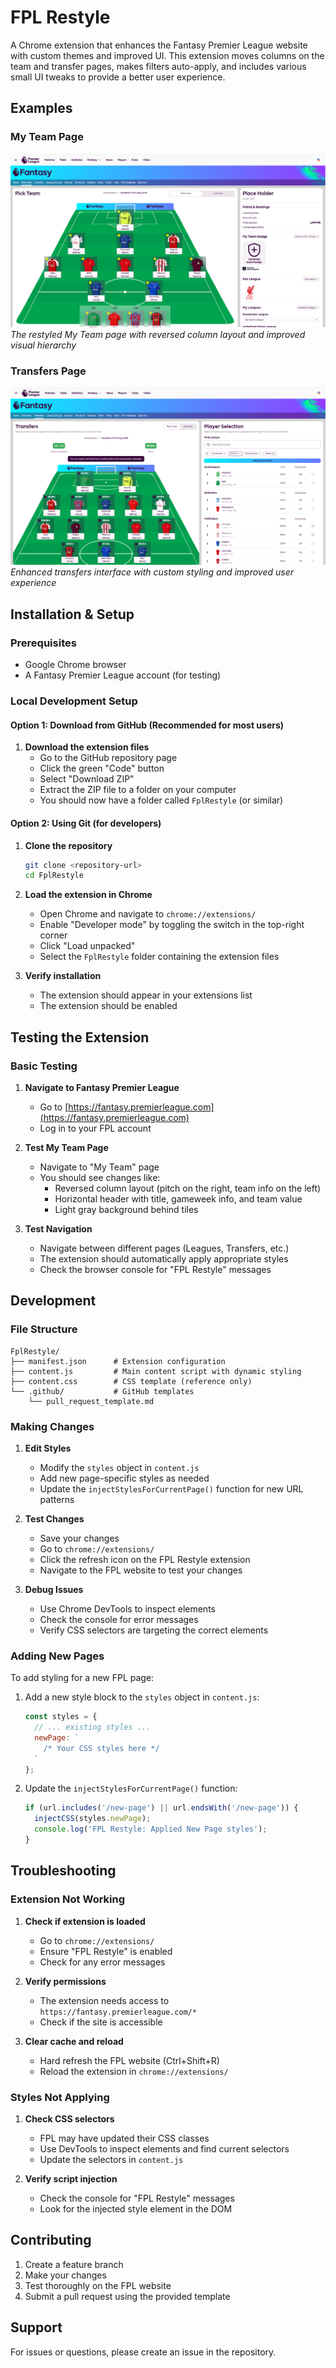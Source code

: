 # FPL Restyle

A Chrome extension that enhances the Fantasy Premier League website with custom themes and improved UI. This extension moves columns on the team and transfer pages, makes filters auto-apply, and includes various small UI tweaks to provide a better user experience.

## Examples

### My Team Page
![My Team Page](my%20team.png)
*The restyled My Team page with reversed column layout and improved visual hierarchy*

### Transfers Page
![Transfers Page](transfers.png)
*Enhanced transfers interface with custom styling and improved user experience*

## Installation & Setup

### Prerequisites

- Google Chrome browser
- A Fantasy Premier League account (for testing)

### Local Development Setup

#### Option 1: Download from GitHub (Recommended for most users)

1. **Download the extension files**
   - Go to the GitHub repository page
   - Click the green "Code" button
   - Select "Download ZIP"
   - Extract the ZIP file to a folder on your computer
   - You should now have a folder called `FplRestyle` (or similar)

#### Option 2: Using Git (for developers)

1. **Clone the repository**
   ```bash
   git clone <repository-url>
   cd FplRestyle
   ```

2. **Load the extension in Chrome**
   - Open Chrome and navigate to `chrome://extensions/`
   - Enable "Developer mode" by toggling the switch in the top-right corner
   - Click "Load unpacked"
   - Select the `FplRestyle` folder containing the extension files

3. **Verify installation**
   - The extension should appear in your extensions list
   - The extension should be enabled

## Testing the Extension

### Basic Testing

1. **Navigate to Fantasy Premier League**
   - Go to [https://fantasy.premierleague.com](https://fantasy.premierleague.com)
   - Log in to your FPL account

2. **Test My Team Page**
   - Navigate to "My Team" page
   - You should see changes like:
     - Reversed column layout (pitch on the right, team info on the left)
     - Horizontal header with title, gameweek info, and team value
     - Light gray background behind tiles

3. **Test Navigation**
   - Navigate between different pages (Leagues, Transfers, etc.)
   - The extension should automatically apply appropriate styles
   - Check the browser console for "FPL Restyle" messages

## Development

### File Structure

```
FplRestyle/
├── manifest.json      # Extension configuration
├── content.js         # Main content script with dynamic styling
├── content.css        # CSS template (reference only)
└── .github/           # GitHub templates
    └── pull_request_template.md
```

### Making Changes

1. **Edit Styles**
   - Modify the `styles` object in `content.js`
   - Add new page-specific styles as needed
   - Update the `injectStylesForCurrentPage()` function for new URL patterns

2. **Test Changes**
   - Save your changes
   - Go to `chrome://extensions/`
   - Click the refresh icon on the FPL Restyle extension
   - Navigate to the FPL website to test your changes

3. **Debug Issues**
   - Use Chrome DevTools to inspect elements
   - Check the console for error messages
   - Verify CSS selectors are targeting the correct elements

### Adding New Pages

To add styling for a new FPL page:

1. Add a new style block to the `styles` object in `content.js`:
   ```javascript
   const styles = {
     // ... existing styles ...
     newPage: `
       /* Your CSS styles here */
     `
   };
   ```

2. Update the `injectStylesForCurrentPage()` function:
   ```javascript
   if (url.includes('/new-page') || url.endsWith('/new-page')) {
     injectCSS(styles.newPage);
     console.log('FPL Restyle: Applied New Page styles');
   }
   ```

## Troubleshooting

### Extension Not Working

1. **Check if extension is loaded**
   - Go to `chrome://extensions/`
   - Ensure "FPL Restyle" is enabled
   - Check for any error messages

2. **Verify permissions**
   - The extension needs access to `https://fantasy.premierleague.com/*`
   - Check if the site is accessible

3. **Clear cache and reload**
   - Hard refresh the FPL website (Ctrl+Shift+R)
   - Reload the extension in `chrome://extensions/`

### Styles Not Applying

1. **Check CSS selectors**
   - FPL may have updated their CSS classes
   - Use DevTools to inspect elements and find current selectors
   - Update the selectors in `content.js`

2. **Verify script injection**
   - Check the console for "FPL Restyle" messages
   - Look for the injected style element in the DOM

## Contributing

1. Create a feature branch
2. Make your changes
3. Test thoroughly on the FPL website
4. Submit a pull request using the provided template

## Support

For issues or questions, please create an issue in the repository. 